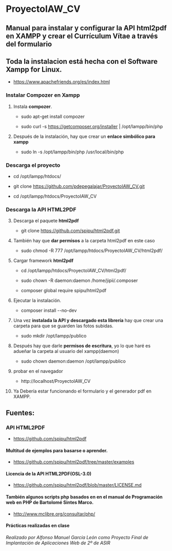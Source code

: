 # ProyectoIAW_CV
## Manual para instalar y configurar la API html2pdf en XAMPP y crear el Currículum Vítae a través del formulario
## Toda la instalacion está hecha con el Software Xampp for Linux.
- https://www.apachefriends.org/es/index.html
### Instalar Compozer en Xampp

1. Instala **compozer**.

      - sudo apt-get install compozer 

      - sudo curl -s https://getcomposer.org/installer | /opt/lampp/bin/php

2. Después de la instalación, hay que crear un **enlace simbólico para xampp**

      - sudo ln -s /opt/lampp/bin/php /usr/local/bin/php

### Descarga el proyecto

  - cd /opt/lampp/htdocs/
      
  - git clone https://github.com/pdepegalajar/ProyectoIAW_CV.git

  - cd /opt/lampp/htdocs/ProyectoIAW_CV


### Descarga la API HTML2PDF

3. Descarga el paquete **html2pdf**

      - git clone https://github.com/spipu/html2pdf.git

4. También hay que **dar permisos** a la carpeta html2pdf en este caso

      - sudo chmod -R 777 /opt/lampp/htdocs/ProyectoIAW_CV/html2pdf/

5. Cargar framework **html2pdf**

      - cd /opt/lampp/htdocs/ProyectoIAW_CV/html2pdf/
      
      - sudo chown -R daemon:daemon /home/jipii/.composer

      - composer global require spipu/html2pdf

6. Ejecutar la instalación.

      - composer install --no-dev

7. Una vez **instalada la API y descargado esta librería** hay que crear una carpeta para que se guarden las fotos subidas.

      - sudo mkdir /opt/lampp/publico

8. Después hay que darle **permisos de escritura**, yo lo que haré es adueñar la carpeta al usuario del xampp(daemon)

      - sudo chown daemon:daemon /opt/lampp/publico

9. probar en el navegador

      - http://localhost/ProyectoIAW_CV

10. Ya Debería estar funcionando el formulario y el generador pdf en XAMPP.

## Fuentes:

### API HTML2PDF

- https://github.com/spipu/html2pdf

#### Multitud de ejemplos para basarse o aprender.

- https://github.com/spipu/html2pdf/tree/master/examples

#### Licencia de la API HTML2PDF(OSL-3.0)

- https://github.com/spipu/html2pdf/blob/master/LICENSE.md

#### También algunos scripts php basados en en el manual de Programación web en PHP de Bartolomé Sintes Marco.

- http://www.mclibre.org/consultar/php/

#### Prácticas realizadas en clase


###### Realizado por Alfonso Manuel García León como Proyecto Final de Implantación de Aplicaciones Web de 2º de ASIR
